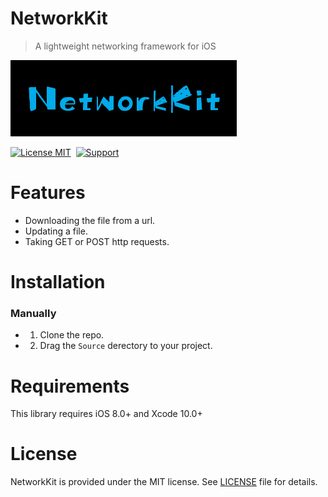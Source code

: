 NetworkKit
==============

>A lightweight networking framework for iOS

![](NetworkKit.png)

[![License MIT](https://img.shields.io/badge/license-MIT-green.svg?style=flat)](https://raw.githubusercontent.com/ibireme/YYCache/master/LICENSE)&nbsp;
[![Support](https://img.shields.io/badge/support-iOS%208%2B%20-blue.svg?style=flat)](https://www.apple.com/nl/ios/)&nbsp;

Features
==============

* Downloading the file from a url.
* Updating a file.
* Taking GET or POST http requests.

Installation
==============

### Manually

* 1. Clone the repo.
* 2. Drag the `Source` derectory to your project.

Requirements
==============

This library requires iOS 8.0+ and Xcode 10.0+

License
==============

NetworkKit is provided under the MIT license. See [LICENSE](https://github.com/mutating/NetworkKit/blob/master/LICENSE) file for details.